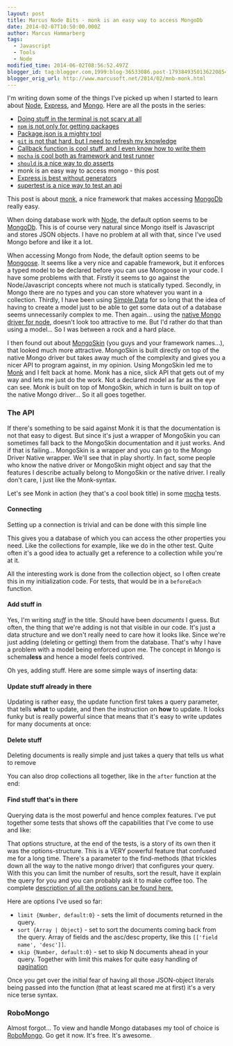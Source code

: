 ```yaml
---
layout: post
title: Marcus Node Bits - monk is an easy way to access MongoDb
date: 2014-02-07T10:50:00.000Z
author: Marcus Hammarberg
tags:
  - Javascript
  - Tools
  - Node
modified_time: 2014-06-02T08:56:52.497Z
blogger_id: tag:blogger.com,1999:blog-36533086.post-1793849350136220854
blogger_orig_url: http://www.marcusoft.net/2014/02/mnb-monk.html
---
```


I'm writing down some of the things I've picked up when I started to learn about [Node](http://nodejs.org/), [Express](http://expressjs.com/), and [Mongo](http://www.mongodb.org/). Here are all the posts in the series:

- [Doing stuff in the terminal is not scary at all](http://www.marcusoft.net/2014/02/mnb-terminal.html)
- [`npm` is not only for getting packages](http://www.marcusoft.net/2014/02/mnb-npm.html)
- [Package.json is a mighty tool](http://www.marcusoft.net/2014/02/mnb-packagejson.html)
- [`git` is not that hard, but I need to refresh my knowledge](http://www.marcusoft.net/2014/02/mnb-git.html)
- [Callback function is cool stuff, and I even know how to write them](http://www.marcusoft.net/2014/02/mnb-callbacks.html)
- [`mocha` is cool both as framework and test runner](http://www.marcusoft.net/2014/02/mnb-mocha.html)
- [`should` is a nice way to do asserts](http://www.marcusoft.net/2014/02/mnb-should.html)
- monk is an easy way to access mongo - this post
- [Express is best without generators](http://www.marcusoft.net/2014/02/mnb-express.html)
- [supertest is a nice way to test an api](http://www.marcusoft.net/2014/02/mnb-supertest.html)

This post is about [monk](https://github.com/LearnBoost/monk), a nice framework that makes accessing [MongoDb](http://www.mongodb.org/) really easy.

When doing database work with [Node](http://www.nodejs.org/), the default option seems to be [MongoDb](http://www.mongodb.org/). This is of course very natural since Mongo itself is Javascript and stores JSON objects. I have no problem at all with that, since I've used Mongo before and like it a lot.

When accessing Mongo from Node, the default option seems to be [Mongoose](http://mongoosejs.com/). It seems like a very nice and capable framework, but it enforces a typed model to be declared before you can use Mongoose in your code. I have some problems with that. Firstly it seems to go against the Node/Javascript concepts where not much is statically typed. Secondly, in Mongo there are no types and you can store whatever you want in a collection. Thirdly, I have been using [Simple.Data](https://github.com/markrendle/Simple.Data) for so long that the idea of having to create a model just to be able to get some data out of a database seems unnecessarily complex to me. Then again... using the [native Mongo driver for node](http://mongodb.github.io/node-mongodb-native/), doesn't look too attractive to me. But I'd rather do that than using a model... So I was between a rock and a hard place.

I then found out about [MongoSkin](https://github.com/kissjs/node-mongoskin) (you guys and your framework names...), that looked much more attractive. MongoSkin is built directly on top of the native Mongo driver but takes away much of the complexity and gives you a nicer API to program against, in my opinion. Using MongoSkin led me to [Monk](https://github.com/LearnBoost/monk) and I felt back at home. Monk has a nice, slick API that gets out of my way and lets me just do the work. Not a declared model as far as the eye can see. Monk is built on top of MongoSkin, which in turn is built on top of the native Mongo driver... So it all goes together.

### The API

If there's something to be said against Monk it is that the documentation is not that easy to digest. But since it's just a wrapper of MongoSkin you can sometimes fall back to the MongoSkin documentation and it just works. And if that is failing... MongoSkin is a wrapper and you can go to the Mongo Driver Native wrapper. We'll see that in play shortly. In fact, some people who know the native driver or MongoSkin might object and say that the features I describe actually belong to MongoSkin or the native driver. I really don't care, I just like the Monk-syntax.

Let's see Monk in action (hey that's a cool book title) in some [mocha](http://www.marcusoft.net/2014/02/mnb-monk.html) tests.

#### Connecting

Setting up a connection is trivial and can be done with this simple line

This gives you a database of which you can access the other properties you need. Like the collections for example, like we do in the other test. Quite often it's a good idea to actually get a reference to a collection while you're at it.

All the interesting work is done from the collection object, so I often create this in my initialization code. For tests, that would be in a `beforeEach` function.

#### Add stuff in

Yes, I'm writing *stuff* in the title. Should have been *documents* I guess. But often, the thing that we're adding is not that visible in our code. It's just a data structure and we don't really need to care how it looks like. Since we're just adding (deleting or getting) them from the database. That's why I have a problem with a model being enforced upon me. The concept in Mongo is schema**less** and hence a model feels contrived.

Oh yes, adding stuff. Here are some simple ways of inserting data:

#### Update stuff already in there

Updating is rather easy, the update function first takes a query parameter, that tells **what** to update, and then the instruction on **how** to update. It looks funky but is really powerful since that means that it's easy to write updates for many documents at once:

#### Delete stuff

Deleting documents is really simple and just takes a query that tells us what to remove

You can also drop collections all together, like in the `after` function at the end:

#### Find stuff that's in there

Querying data is the most powerful and hence complex features. I've put together some tests that shows off the capabilities that I've come to use and like:

That options structure, at the end of the tests, is a story of its own then it was the options-structure. This is a VERY powerful feature that confused me for a long time. There's a parameter to the find-methods (that trickles down all the way to the native mongo driver) that configures your query. With this you can limit the number of results, sort the result, have it explain the query for you and you can probably ask it to make coffee too. The complete [description of all the options can be found here.](http://mongodb.github.io/node-mongodb-native/markdown-docs/queries.html#query-options)

Here are options I've used so far:

- `limit {Number, default:0}` - sets the limit of documents returned in the query.
- `sort {Array | Object}` - set to sort the documents coming back from the query. Array of fields and the asc/desc property, like this `[['field name', 'desc']]`.
- `skip {Number, default:0}` - set to skip N documents ahead in your query. Together with limit this makes for quite easy handling of [pagination](http://en.wikipedia.org/wiki/Pagination)

Once you get over the initial fear of having all those JSON-object literals being passed into the function (that at least scared me at first) it's a very nice terse syntax.

### RoboMongo

Almost forgot... To view and handle Mongo databases my tool of choice is [RoboMongo](http://robomongo.org/). Go get it now. It's free. It's awesome.
